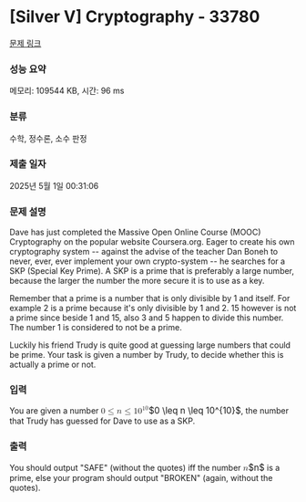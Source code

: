 # [Silver V] Cryptography - 33780 

[문제 링크](https://www.acmicpc.net/problem/33780) 

### 성능 요약

메모리: 109544 KB, 시간: 96 ms

### 분류

수학, 정수론, 소수 판정

### 제출 일자

2025년 5월 1일 00:31:06

### 문제 설명

<p>Dave has just completed the Massive Open Online Course (MOOC) Cryptography on the popular website Coursera.org. Eager to create his own cryptography system -- against the advise of the teacher Dan Boneh to never, ever, ever implement your own crypto-system -- he searches for a SKP (Special Key Prime). A SKP is a prime that is preferably a large number, because the larger the number the more secure it is to use as a key.</p>

<p>Remember that a prime is a number that is only divisible by 1 and itself. For example 2 is a prime because it's only divisible by 1 and 2. 15 however is not a prime since beside 1 and 15, also 3 and 5 happen to divide this number. The number 1 is considered to not be a prime.</p>

<p>Luckily his friend Trudy is quite good at guessing large numbers that could be prime. Your task is given a number by Trudy, to decide whether this is actually a prime or not.</p>

### 입력 

 <p>You are given a number <mjx-container class="MathJax" jax="CHTML" style="font-size: 109%; position: relative;"><mjx-math class="MJX-TEX" aria-hidden="true"><mjx-mn class="mjx-n"><mjx-c class="mjx-c30"></mjx-c></mjx-mn><mjx-mo class="mjx-n" space="4"><mjx-c class="mjx-c2264"></mjx-c></mjx-mo><mjx-mi class="mjx-i" space="4"><mjx-c class="mjx-c1D45B TEX-I"></mjx-c></mjx-mi><mjx-mo class="mjx-n" space="4"><mjx-c class="mjx-c2264"></mjx-c></mjx-mo><mjx-msup space="4"><mjx-mn class="mjx-n"><mjx-c class="mjx-c31"></mjx-c><mjx-c class="mjx-c30"></mjx-c></mjx-mn><mjx-script style="vertical-align: 0.393em;"><mjx-texatom size="s" texclass="ORD"><mjx-mn class="mjx-n"><mjx-c class="mjx-c31"></mjx-c><mjx-c class="mjx-c30"></mjx-c></mjx-mn></mjx-texatom></mjx-script></mjx-msup></mjx-math><mjx-assistive-mml unselectable="on" display="inline"><math xmlns="http://www.w3.org/1998/Math/MathML"><mn>0</mn><mo>≤</mo><mi>n</mi><mo>≤</mo><msup><mn>10</mn><mrow data-mjx-texclass="ORD"><mn>10</mn></mrow></msup></math></mjx-assistive-mml><span aria-hidden="true" class="no-mathjax mjx-copytext">$0 \leq n \leq 10^{10}$</span></mjx-container>, the number that Trudy has guessed for Dave to use as a SKP.</p>

### 출력 

 <p>You should output "SAFE" (without the quotes) iff the number <mjx-container class="MathJax" jax="CHTML" style="font-size: 109%; position: relative;"><mjx-math class="MJX-TEX" aria-hidden="true"><mjx-mi class="mjx-i"><mjx-c class="mjx-c1D45B TEX-I"></mjx-c></mjx-mi></mjx-math><mjx-assistive-mml unselectable="on" display="inline"><math xmlns="http://www.w3.org/1998/Math/MathML"><mi>n</mi></math></mjx-assistive-mml><span aria-hidden="true" class="no-mathjax mjx-copytext">$n$</span></mjx-container> is a prime, else your program should output "BROKEN" (again, without the quotes). </p>

